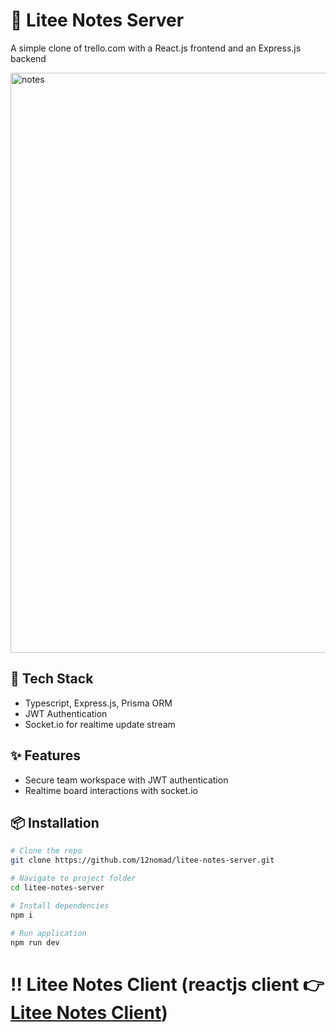 # 📒 Litee Notes Server

A simple clone of trello.com with a React.js frontend and an Express.js backend

<img width="1920" height="928" alt="notes" src="https://github.com/user-attachments/assets/8678fd17-9dc6-4fad-9514-63b4ac264cd1" />

## 🚀 Tech Stack

- Typescript, Express.js, Prisma ORM
- JWT Authentication
- Socket.io for realtime update stream

## ✨ Features

- Secure team workspace with JWT authentication
- Realtime board interactions with socket.io

## 📦 Installation

```bash
# Clone the repo
git clone https://github.com/12nomad/litee-notes-server.git

# Navigate to project folder
cd litee-notes-server

# Install dependencies
npm i

# Run application
npm run dev
```

# ‼️ Litee Notes Client (reactjs client 👉 [Litee Notes Client](https://github.com/12nomad/litee-notes-client)) 
